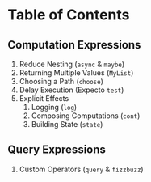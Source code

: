 # Table of Contents

## Computation Expressions

1. Reduce Nesting (`async` & `maybe`)
2. Returning Multiple Values (`MyList`)
3. Choosing a Path (`choose`)
4. Delay Execution (Expecto `test`)
5. Explicit Effects
    1. Logging (`log`)
    2. Composing Computations (`cont`)
    3. Building State (`state`)

## Query Expressions

1. Custom Operators (`query` & `fizzbuzz`)

